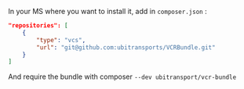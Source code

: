 In your MS where you want to install it, add in `composer.json` :
```json
"repositories": [
    {
        "type": "vcs",
        "url": "git@github.com:ubitransports/VCRBundle.git"
    }
]
```
And require the bundle with composer `--dev ubitransport/vcr-bundle`

